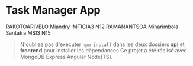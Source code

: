 # Task Manager App


RAKOTOARIVELO Miandry IMTICIA3 N12
RAMANANTSOA Miharimbola Santatra MSI3 N15
> N'oubliez pas d'exécuter `npm install` dans les deux dossiers **api** et **frontend** pour installer les dépendances
> Ce projet a été réalisé avec MongoDB Express Angular Node(TS).

